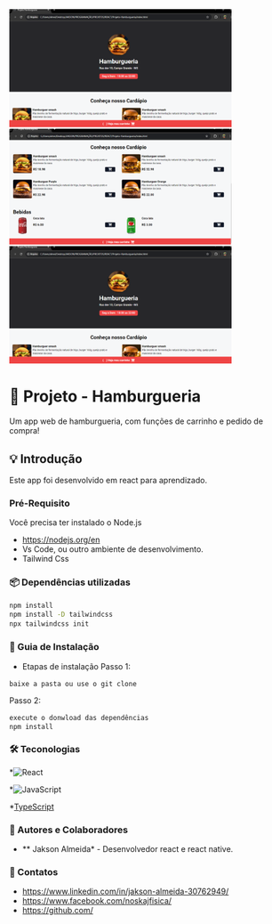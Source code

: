 <div>
  <img src="./assets/01.png" alt="Logo do Projeto" width="400"/>
  <img src="./assets/02.png" alt="Logo do Projeto" width="400"/>
  <img src="./assets/01.png" alt="Logo do Projeto" width="400"/>
</div>

#  📱 Projeto - Hamburgueria
Um app web de hamburgueria, com funções de carrinho e pedido de compra!

## 💡 Introdução
Este app foi desenvolvido em react para aprendizado.

### Pré-Requisito
Você precisa ter instalado o Node.js
* https://nodejs.org/en
* Vs Code, ou outro ambiente de desenvolvimento.
* Tailwind Css

### 📦 Dependências utilizadas 
```bash
npm install
npm install -D tailwindcss
npx tailwindcss init
```

### 🚀 Guia de Instalação
- Etapas de instalação
Passo 1:
```
baixe a pasta ou use o git clone
```
Passo 2:
```
execute o donwload das dependências
npm install
```

### 🛠️ Teconologias
*![React](https://img.shields.io/badge/react-%2320232a.svg?style=for-the-badge&logo=react&logoColor=%2361DAFB)

*![JavaScript](https://img.shields.io/badge/javascript-%23323330.svg?style=for-the-badge&logo=javascript&logoColor=%23F7DF1E)

*[TypeScript](![TypeScript](https://img.shields.io/badge/typescript-%23007ACC.svg?style=for-the-badge&logo=typescript&logoColor=white))

### 🧠 Autores e Colaboradores
* ** Jakson Almeida* - Desenvolvedor react e react native.

### 🔗 Contatos
* https://www.linkedin.com/in/jakson-almeida-30762949/
* https://www.facebook.com/noskajfisica/
* https://github.com/

